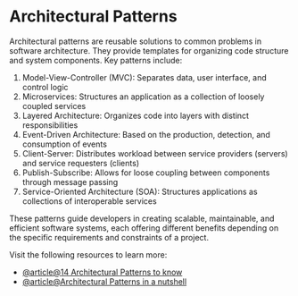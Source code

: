 # Architectural Patterns

Architectural patterns are reusable solutions to common problems in software architecture. They provide templates for organizing code structure and system components. Key patterns include:

1. Model-View-Controller (MVC): Separates data, user interface, and control logic
2. Microservices: Structures an application as a collection of loosely coupled services
3. Layered Architecture: Organizes code into layers with distinct responsibilities
4. Event-Driven Architecture: Based on the production, detection, and consumption of events
5. Client-Server: Distributes workload between service providers (servers) and service requesters (clients)
6. Publish-Subscribe: Allows for loose coupling between components through message passing
7. Service-Oriented Architecture (SOA): Structures applications as collections of interoperable services

These patterns guide developers in creating scalable, maintainable, and efficient software systems, each offering different benefits depending on the specific requirements and constraints of a project.

Visit the following resources to learn more:
- [@article@14 Architectural Patterns to know](https://www.redhat.com/architect/14-software-architecture-patterns)
- [@article@Architectural Patterns in a nutshell](https://towardsdatascience.com/10-common-software-architectural-patterns-in-a-nutshell-a0b47a1e9013)
